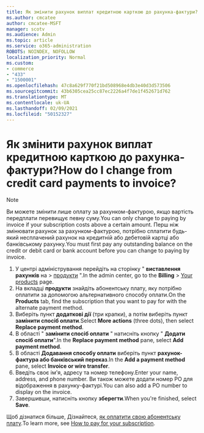 ```yaml
---
title: Як змінити рахунок виплат кредитною карткою до рахунка-фактури?
ms.author: cmcatee
author: cmcatee-MSFT
manager: scotv
ms.audience: Admin
ms.topic: article
ms.service: o365-administration
ROBOTS: NOINDEX, NOFOLLOW
localization_priority: Normal
ms.custom:
- commerce
- "433"
- "1500001"
ms.openlocfilehash: 47c8a629f770f21bd508968e4db3e40d3d573506
ms.sourcegitcommit: 43b6305cea25cc87ec2226a4f7de1f452671d762
ms.translationtype: MT
ms.contentlocale: uk-UA
ms.lasthandoff: 02/09/2021
ms.locfileid: "50152327"
---
```

# <a name="how-do-i-change-from-credit-card-payments-to-invoice"></a><span data-ttu-id="c6574-102">Як змінити рахунок виплат кредитною карткою до рахунка-фактури?</span><span class="sxs-lookup"><span data-stu-id="c6574-102">How do I change from credit card payments to invoice?</span></span>

> [!NOTE]
> <span data-ttu-id="c6574-103">Ви можете змінити лише оплату за рахунком-фактурою, якщо вартість передплати перевищує певну суму.</span><span class="sxs-lookup"><span data-stu-id="c6574-103">You can only change to paying by invoice if your subscription costs above a certain amount.</span></span> <span data-ttu-id="c6574-104">Перш ніж змінювати рахунок за рахунком-фактурою, потрібно сплатити будь-який несплачений рахунок на кредитній або дебетовій картці або банківському рахунку.</span><span class="sxs-lookup"><span data-stu-id="c6574-104">You must first pay any outstanding balance on the credit or debit card or bank account before you can change to paying by invoice.</span></span>

1. <span data-ttu-id="c6574-105">У центрі адміністрування перейдіть на сторінку " **виставлення рахунків** на  >  [продукти](https://go.microsoft.com/fwlink/p/?linkid=842054) ".</span><span class="sxs-lookup"><span data-stu-id="c6574-105">In the admin center, go to the **Billing** > [Your products](https://go.microsoft.com/fwlink/p/?linkid=842054) page.</span></span>
2. <span data-ttu-id="c6574-106">На вкладці **продукти** знайдіть абонентську плату, яку потрібно оплатити за допомогою альтернативного способу оплати.</span><span class="sxs-lookup"><span data-stu-id="c6574-106">On the **Products** tab, find the subscription that you want to pay for with the alternate payment method.</span></span>
3. <span data-ttu-id="c6574-107">Виберіть пункт **додаткові дії** (три крапки), а потім виберіть пункт **замінити спосіб оплати**.</span><span class="sxs-lookup"><span data-stu-id="c6574-107">Select **More actions** (three dots), then select **Replace payment method**.</span></span>
4. <span data-ttu-id="c6574-108">В області " **замінити спосіб оплати** " натисніть кнопку " **Додати спосіб оплати**".</span><span class="sxs-lookup"><span data-stu-id="c6574-108">In the **Replace payment method** pane, select **Add payment method**.</span></span>
5. <span data-ttu-id="c6574-109">В області **Додавання способу оплати** виберіть пункт **рахунок-фактура або банківський переказ**.</span><span class="sxs-lookup"><span data-stu-id="c6574-109">In the **Add a payment method** pane, select **Invoice or wire transfer**.</span></span>
6. <span data-ttu-id="c6574-110">Введіть своє ім'я, адресу та номер телефону.</span><span class="sxs-lookup"><span data-stu-id="c6574-110">Enter your name, address, and phone number.</span></span> <span data-ttu-id="c6574-111">Ви також можете додати номер PO для відображення в рахунку-фактурі.</span><span class="sxs-lookup"><span data-stu-id="c6574-111">You can also add a PO number to display on the invoice.</span></span>
7. <span data-ttu-id="c6574-112">Завершивши, натисніть кнопку **зберегти**.</span><span class="sxs-lookup"><span data-stu-id="c6574-112">When you're finished, select **Save**.</span></span>

<span data-ttu-id="c6574-113">Щоб дізнатися більше, Дізнайтеся, [як оплатити свою абонентську плату](https://docs.microsoft.com/microsoft-365/commerce/billing-and-payments/pay-for-your-subscription).</span><span class="sxs-lookup"><span data-stu-id="c6574-113">To learn more, see [How to pay for your subscription](https://docs.microsoft.com/microsoft-365/commerce/billing-and-payments/pay-for-your-subscription).</span></span>
